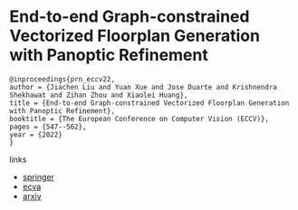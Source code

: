 # End-to-end Graph-constrained Vectorized Floorplan Generation with Panoptic Refinement

```
@inproceedings{prn_eccv22,
author = {Jiachen Liu and Yuan Xue and Jose Duarte and Krishnendra Shekhawat and Zihan Zhou and Xiaolei Huang},
title = {End-to-end Graph-constrained Vectorized Floorplan Generation with Panoptic Refinement},
booktitle = {The European Conference on Computer Vision (ECCV)},
pages = {547--562},
year = {2022}
}
```

links
- [springer](https://link.springer.com/chapter/10.1007/978-3-031-19784-0_32)
- [ecva](https://www.ecva.net/papers/eccv_2022/papers_ECCV/html/2645_ECCV_2022_paper.php)
- [arxiv](https://arxiv.org/abs/2207.13268)
